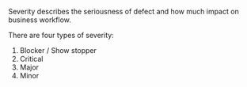 Severity describes the seriousness of defect and how much impact on business workflow.

There are four types of severity:
1. Blocker / Show stopper
2. Critical
3. Major
4. Minor